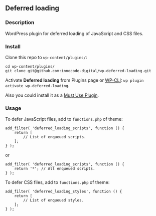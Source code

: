 ## Deferred loading

### Description
WordPress plugin for deferred loading of JavaScript and CSS files.

### Install
Clone this repo to `wp-content/plugins/`:
````
cd wp-content/plugins/
git clone git@github.com:innocode-digital/wp-deferred-loading.git
````
Activate **Deferred loading** from Plugins page or [WP-CLI](https://make.wordpress.org/cli/handbook/): 
`wp plugin activate wp-deferred-loading`.

Also you could install it as a [Must Use Plugin](https://codex.wordpress.org/Must_Use_Plugins).

### Usage
To defer JavaScript files, add to `functions.php` of theme:
````
add_filter( 'deferred_loading_scripts', function () {
    return [
        // List of enqueued scripts.
    ];
} );
````
or
````
add_filter( 'deferred_loading_scripts', function () {
    return '*'; // All enqueued scripts.
} );
````
To defer CSS files, add to `functions.php` of theme:
````
add_filter( 'deferred_loading_styles', function () {
    return [
        // List of enqueued styles.
    ];
} );
````